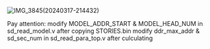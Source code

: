 
![IMG_3845(20240317-214432)](https://github.com/VSOPwsy/LoongArch-Processing-System/assets/138192626/91dc9c22-825d-4699-99c0-f142bdca82b1)

Pay attention: 
modify MODEL_ADDR_START & MODEL_HEAD_NUM in sd_read_model.v after copying STORIES.bin 
modify ddr_max_addr & sd_sec_num in sd_read_para_top.v after culculating

